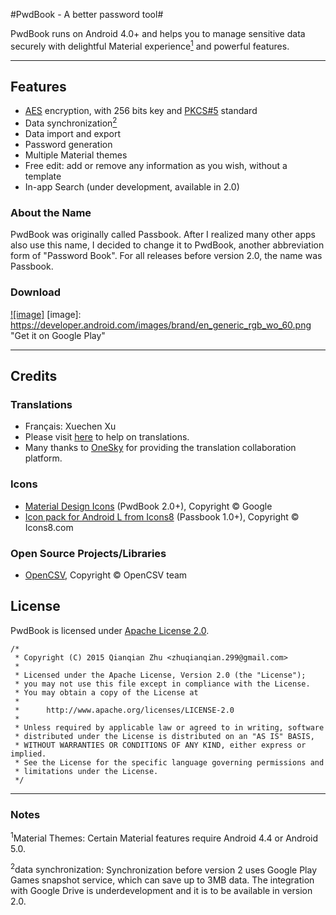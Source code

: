 #PwdBook - A better password tool#

PwdBook runs on Android 4.0+  and helps you to manage sensitive data securely with delightful Material experience[<sup>1</sup>](#note1) and powerful features.

---

## Features

* [AES](http://en.wikipedia.org/wiki/Advanced_Encryption_Standard) encryption, with 256 bits key and [PKCS#5](http://en.wikipedia.org/wiki/PBKDF2) standard
* Data synchronization[<sup>2</sup>](#note2)
* Data import and export
* Password generation
* Multiple Material themes
* Free edit: add or remove any information as you wish, without a template
* In-app Search (under development, available in 2.0)

### About the Name
PwdBook was originally called Passbook. After I realized many other apps also use this name, I decided to change it to PwdBook, another abbreviation form of "Password Book". For all releases before version 2.0, the name was Passbook.

### Download

[![image]](https://play.google.com/store/apps/details?id=com.z299studio.pbfree)
[image]: https://developer.android.com/images/brand/en_generic_rgb_wo_60.png "Get it on Google Play"

---

## Credits

### Translations

* Français: Xuechen Xu
* Please visit [here](https://299studio.oneskyapp.com/collaboration/project?id=39783) to help on translations.
* Many thanks to [OneSky](http://www.oneskyapp.com) for providing the translation collaboration platform.

### Icons

* [Material Design Icons](https://github.com/google/material-design-icons) (PwdBook 2.0+), Copyright © Google
* [Icon pack for Android L from Icons8](http://icons8.com/android-L/) (Passbook 1.0+), Copyright © Icons8.com

### Open Source Projects/Libraries

* [OpenCSV](http://opencsv.sourceforge.net), Copyright © OpenCSV team

## License

PwdBook is licensed under [Apache License 2.0](LICENSE).

    /*
     * Copyright (C) 2015 Qianqian Zhu <zhuqianqian.299@gmail.com>
     *
     * Licensed under the Apache License, Version 2.0 (the "License");
     * you may not use this file except in compliance with the License.
     * You may obtain a copy of the License at
     *
     *      http://www.apache.org/licenses/LICENSE-2.0
     *
     * Unless required by applicable law or agreed to in writing, software
     * distributed under the License is distributed on an "AS IS" BASIS,
     * WITHOUT WARRANTIES OR CONDITIONS OF ANY KIND, either express or implied.
     * See the License for the specific language governing permissions and
     * limitations under the License.
     */
---

### Notes

<a name="note1" id="md_anchor"><sup>1</sup>Material Themes</a>: Certain Material features require Android 4.4 or Android 5.0.

<a name="note2" id="md_anchor"><sup>2</sup>data synchronization</a>: Synchronization before version 2 uses Google Play Games snapshot service, which can save up to 3MB data. The integration with Google Drive is underdevelopment and it is to be available in version 2.0.